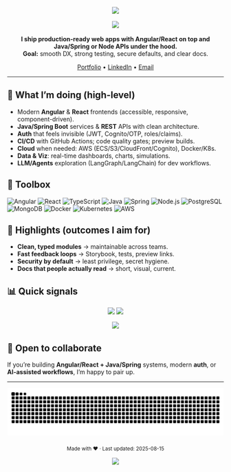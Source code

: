 <!-- Futuristic wavy header -->
<p align="center">
  <img src="https://capsule-render.vercel.app/api?type=waving&height=180&color=0:00E7FF,100:7C3AED&text=Shanwaz%20Waqar%20K&fontColor=ffffff&fontAlign=50&fontAlignY=35&desc=Full-Stack%20Engineer%20•%20Angular%20•%20React%20•%20Java/Spring&descAlign=50&descAlignY=65"/>
</p>

<!-- Typing intro -->
<p align="center">
  <img src="https://readme-typing-svg.demolab.com?font=JetBrains+Mono&weight=700&size=22&duration=3500&pause=1000&color=00E7FF&center=true&vCenter=true&width=900&lines=Building+clean%2C+scalable%2C+cloud-ready+apps;Frontends+that+delight+•+Backends+that+last;Automation%2C+observability%2C+and+developer+experience" />
</p>

<div align="center">

**I ship production-ready web apps with Angular/React on top and Java/Spring or Node APIs under the hood.**  
**Goal:** smooth DX, strong testing, secure defaults, and clear docs.

[Portfolio](#) • [LinkedIn](https://www.linkedin.com/in/shanwazwaqarkotekanti) • [Email](mailto:shanwazkotekanti@gmail.com)

</div>

---

## 🔭 What I’m doing (high-level)
- Modern **Angular** & **React** frontends (accessible, responsive, component-driven).
- **Java/Spring Boot** services & **REST** APIs with clean architecture.
- **Auth** that feels invisible (JWT, Cognito/OTP, roles/claims).
- **CI/CD** with GitHub Actions; code quality gates; preview builds.
- **Cloud** when needed: AWS (ECS/S3/CloudFront/Cognito), Docker/K8s.
- **Data & Viz**: real-time dashboards, charts, simulations.
- **LLM/Agents** exploration (LangGraph/LangChain) for dev workflows.

## 🧰 Toolbox
<p>
  <img alt="Angular" src="https://img.shields.io/badge/Angular-000?style=for-the-badge&logo=angular">
  <img alt="React" src="https://img.shields.io/badge/React-000?style=for-the-badge&logo=react">
  <img alt="TypeScript" src="https://img.shields.io/badge/TypeScript-000?style=for-the-badge&logo=typescript">
  <img alt="Java" src="https://img.shields.io/badge/Java-000?style=for-the-badge&logo=openjdk">
  <img alt="Spring" src="https://img.shields.io/badge/Spring-000?style=for-the-badge&logo=spring">
  <img alt="Node.js" src="https://img.shields.io/badge/Node.js-000?style=for-the-badge&logo=node.js">
  <img alt="PostgreSQL" src="https://img.shields.io/badge/Postgres-000?style=for-the-badge&logo=postgresql">
  <img alt="MongoDB" src="https://img.shields.io/badge/MongoDB-000?style=for-the-badge&logo=mongodb">
  <img alt="Docker" src="https://img.shields.io/badge/Docker-000?style=for-the-badge&logo=docker">
  <img alt="Kubernetes" src="https://img.shields.io/badge/K8s-000?style=for-the-badge&logo=kubernetes">
  <img alt="AWS" src="https://img.shields.io/badge/AWS-000?style=for-the-badge&logo=amazonaws">
</p>

## 📎 Highlights (outcomes I aim for)
- **Clean, typed modules** → maintainable across teams.
- **Fast feedback loops** → Storybook, tests, preview links.
- **Security by default** → least privilege, secret hygiene.
- **Docs that people actually read** → short, visual, current.

## 📊 Quick signals
<p align="center">
  <img height="160" src="https://github-readme-stats.vercel.app/api?username=ShanwazWaqar&show_icons=true&theme=transparent&rank_icon=github&hide_border=true" />
  <img height="160" src="https://github-readme-streak-stats.herokuapp.com?user=ShanwazWaqar&theme=transparent&hide_border=true" />
</p>
<p align="center">
  <img height="160" src="https://github-readme-stats.vercel.app/api/top-langs/?username=ShanwazWaqar&layout=compact&theme=transparent&hide_border=true&langs_count=8" />
</p>

## 🤝 Open to collaborate
If you’re building **Angular/React + Java/Spring** systems, modern **auth**, or **AI-assisted workflows**, I’m happy to pair up.

---

<!-- Animated snake of contributions -->
<p align="center">
  <img src="https://github.com/ShanwazWaqar/ShanwazWaqar/blob/output/github-contribution-grid-snake.svg" alt="snake animation" />
</p>

<p align="center">
  <sub>Made with ❤️ · Last updated: 2025-08-15</sub>
</p>

<!-- Futuristic footer -->
<p align="center">
  <img src="https://capsule-render.vercel.app/api?type=waving&height=120&section=footer&color=0:00E7FF,100:7C3AED" />
</p>
